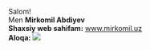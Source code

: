 Salom! <br/>
Men <b>Mirkomil Abdiyev</b> <br/>
<b>Shaxsiy web sahifam:</b> www.mirkomil.uz <br/>
<b>Aloqa:</b> <img src="https://cdn-icons-png.flaticon.com/512/2111/2111710.png">
